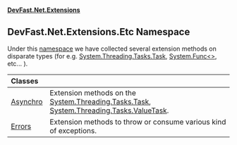 #### [DevFast.Net.Extensions](index.md 'index')

## DevFast.Net.Extensions.Etc Namespace

Under this [namespace](https://docs.microsoft.com/en-us/dotnet/csharp/language-reference/keywords/namespace 'https://docs.microsoft.com/en-us/dotnet/csharp/language-reference/keywords/namespace') we have collected several extension methods on disparate types (for e.g. [System.Threading.Tasks.Task](https://docs.microsoft.com/en-us/dotnet/api/System.Threading.Tasks.Task 'System.Threading.Tasks.Task'), [System.Func&lt;&gt;](https://docs.microsoft.com/en-us/dotnet/api/System.Func-1 'System.Func`1'), etc... ).

| Classes | |
| :--- | :--- |
| [Asynchro](DevFast.Net.Extensions.Etc.Asynchro.md 'DevFast.Net.Extensions.Etc.Asynchro') | Extension methods on the [System.Threading.Tasks.Task](https://docs.microsoft.com/en-us/dotnet/api/System.Threading.Tasks.Task 'System.Threading.Tasks.Task'), [System.Threading.Tasks.ValueTask](https://docs.microsoft.com/en-us/dotnet/api/System.Threading.Tasks.ValueTask 'System.Threading.Tasks.ValueTask'). |
| [Errors](DevFast.Net.Extensions.Etc.Errors.md 'DevFast.Net.Extensions.Etc.Errors') | Extension methods to throw or consume various kind of exceptions. |
